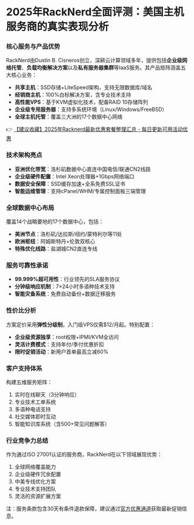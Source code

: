 # 2025年RackNerd全面评测：美国主机服务商的真实表现分析

### 核心服务与产品优势
RackNerd由Dustin B. Cisneros创立，深耕云计算领域多年，提供包括**企业级网络托管**、**负载均衡解决方案**以及**私有服务器集群**等IaaS服务。其产品矩阵涵盖五大核心业务：

- **共享主机**：SSD存储+LiteSpeed架构，支持无限数据库/域名
- **经销商主机**：100%白标解决方案，含专业技术支持
- **高性能VPS**：基于KVM虚拟化技术，配备RAID 10存储阵列
- **企业级专用服务器**：支持多系统环境（Linux/Windows/FreeBSD）
- **全球主机托管**：覆盖三大洲的17个数据中心网络

👉 [【建议收藏】2025年Racknerd最新优惠套餐整理汇总 - 每日更新可用活动优惠](https://bit.ly/Rack_Nerd)

### 技术架构亮点
- **亚洲优化带宽**：洛杉矶数据中心直连中国电信/联通CN2线路
- **企业级硬件配置**：Intel Xeon处理器+1Gbps网络端口
- **数据安全保障**：SSD缓存加速+全系免费SSL证书
- **智能运维管理**：支持cPanel/WHM/专属控制面板三端管理

### 全球数据中心布局
覆盖14个战略要地的17个数据中心，包括：
- **美洲节点**：洛杉矶/达拉斯/纽约/蒙特利尔等11处
- **欧洲枢纽**：阿姆斯特丹+伦敦双核心
- **特殊优化线路**：盐湖城CN2直连专线

### 服务可靠性承诺
- **99.999%超可用性**：行业领先的SLA服务协议
- **分钟级响应机制**：7×24小时多语种技术支持
- **智能灾备系统**：免费自动备份+数据迁移服务

### 性价比分析
方案定价采用**弹性分级制**，入门级VPS仅需$12/月起。特别配置：
- **企业级资源独享**：root权限+IPMI/KVM全访问
- **灵活计费模式**：支持年付/季付优惠折扣
- **限时促销活动**：新用户首单最高立减60%

### 客户支持体系
构建五维服务矩阵：
1. 实时在线聊天（3分钟响应）
2. 专业技术工单系统
3. 多语种电话支持
4. 社交媒体即时互动
5. 智能知识库系统（含500+常见问题解答）

### 行业竞争力总结
作为通过ISO 27001认证的服务商，RackNerd在以下领域展现优势：
1. 全球网络覆盖能力
2. 企业级硬件冗余配置
3. 中美专线优化方案
4. 专业技术支持团队
5. 灵活的资源扩展方案

注：服务条款包含30天有条件退款保障，建议通过[官方优惠通道](https://bit.ly/Rack_Nerd)获取最新促销信息。